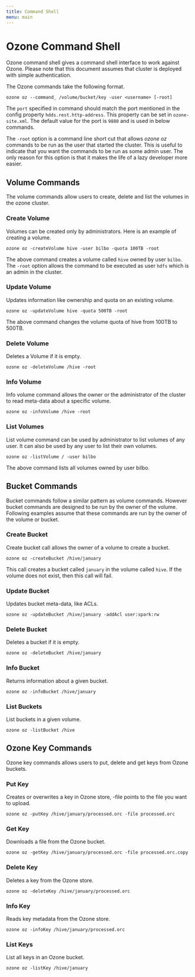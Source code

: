 ```yaml
---
title: Command Shell
menu: main
---
```

<!---
  Licensed under the Apache License, Version 2.0 (the "License");
  you may not use this file except in compliance with the License.
  You may obtain a copy of the License at

   http://www.apache.org/licenses/LICENSE-2.0

  Unless required by applicable law or agreed to in writing, software
  distributed under the License is distributed on an "AS IS" BASIS,
  WITHOUT WARRANTIES OR CONDITIONS OF ANY KIND, either express or implied.
  See the License for the specific language governing permissions and
  limitations under the License. See accompanying LICENSE file.
-->
# Ozone Command Shell


Ozone command shell gives a command shell interface to work against Ozone.
Please note that this  document assumes that cluster is deployed
with simple authentication.

The Ozone commands take the following format.
```
ozone oz --command_ /volume/bucket/key -user <username> [-root]
```

The `port` specified in command should match the port mentioned in the config
property `hdds.rest.http-address`. This property can be set in `ozone-site.xml`.
The default value for the port is `9880` and is used in below commands.

The `-root` option is a command line short cut that allows *ozone oz*
commands to be run as the user that started the cluster. This is useful to
indicate that you want the commands to be run as some admin user. The only
reason for this option is that it makes the life of a lazy developer more
easier.

## Volume Commands


The volume commands allow users to create, delete and list the volumes in the
ozone cluster.

### Create Volume
Volumes can be created only by administrators. Here is an example of creating a volume.
```
ozone oz -createVolume hive -user bilbo -quota 100TB -root
```
The above command creates a volume called `hive` owned by user `bilbo`. The
`-root` option allows the command to be executed as user `hdfs` which is an
admin in the cluster.

### Update Volume
Updates information like ownership and quota on an existing volume.
```
ozone oz -updateVolume hive -quota 500TB -root
```

The above command changes the volume quota of hive from 100TB to 500TB.

### Delete Volume
Deletes a Volume if it is empty.
```
ozone oz -deleteVolume /hive -root
```

### Info Volume
Info volume command allows the owner or the administrator of the cluster
to read meta-data about a specific volume.
```
ozone oz -infoVolume /hive -root
```

### List Volumes
List volume command can be used by administrator to list volumes of any
user. It can also be used by any user to list their own volumes.
```
ozone oz -listVolume / -user bilbo
```

The above command lists all volumes owned by user bilbo.

## Bucket Commands

Bucket commands follow a similar pattern as volume commands. However bucket
commands are designed to be run by the owner of the volume.
Following examples assume that these commands are run by the owner of the
volume or bucket.

### Create Bucket
Create bucket call allows the owner of a volume to create a bucket.
```
ozone oz -createBucket /hive/january
```

This call creates a bucket called `january` in the volume called `hive`. If
the volume does not exist, then this call will fail.

### Update Bucket
Updates bucket meta-data, like ACLs.
```
ozone oz -updateBucket /hive/january -addAcl user:spark:rw
```
### Delete Bucket
Deletes a bucket if it is empty.
```
ozone oz -deleteBucket /hive/january
```

### Info Bucket
Returns information about a given bucket.
```
ozone oz -infoBucket /hive/january
```

### List Buckets
List buckets in a given volume.
```
ozone oz -listBucket /hive
```

## Ozone Key Commands

Ozone key commands allows users to put, delete and get keys from Ozone buckets.

### Put Key
Creates or overwrites a key in Ozone store, -file points to the file you want
to upload.
```
ozone oz -putKey /hive/january/processed.orc -file processed.orc
```

### Get Key
Downloads a file from the Ozone bucket.
```
ozone oz -getKey /hive/january/processed.orc -file processed.orc.copy
```

### Delete Key
Deletes a key from the Ozone store.
```
ozone oz -deleteKey /hive/january/processed.orc
```

### Info Key
Reads  key metadata from the Ozone store.
```
ozone oz -infoKey /hive/january/processed.orc
```

### List Keys
List all keys in an Ozone bucket.
```
ozone oz -listKey /hive/january
```

